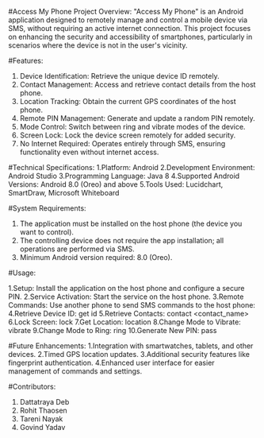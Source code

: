 #Access My Phone
Project Overview: "Access My Phone" is an Android application designed to remotely manage and control a mobile device via SMS, without requiring an active internet connection. This project focuses on enhancing the security and accessibility of smartphones, particularly in scenarios where the device is not in the user's vicinity.

#Features:

1. Device Identification: Retrieve the unique device ID remotely.
2. Contact Management: Access and retrieve contact details from the host phone.
3. Location Tracking: Obtain the current GPS coordinates of the host phone.
4. Remote PIN Management: Generate and update a random PIN remotely.
5. Mode Control: Switch between ring and vibrate modes of the device.
6. Screen Lock: Lock the device screen remotely for added security.
7. No Internet Required: Operates entirely through SMS, ensuring functionality even without internet access.

#Technical Specifications:
1.Platform: Android
2.Development Environment: Android Studio
3.Programming Language: Java 8
4.Supported Android Versions: Android 8.0 (Oreo) and above
5.Tools Used: Lucidchart, SmartDraw, Microsoft Whiteboard

#System Requirements:
1. The application must be installed on the host phone (the device you want to control).
2. The controlling device does not require the app installation; all operations are performed via SMS.
3. Minimum Android version required: 8.0 (Oreo).

#Usage:

1.Setup: Install the application on the host phone and configure a secure PIN.
2.Service Activation: Start the service on the host phone.
3.Remote Commands: Use another phone to send SMS commands to the host phone:
4.Retrieve Device ID: <PIN> get id
5.Retrieve Contacts: <PIN> contact <contact_name>
6.Lock Screen: <PIN> lock
7.Get Location: <PIN> location
8.Change Mode to Vibrate: <PIN> vibrate
9.Change Mode to Ring: <PIN> ring
10.Generate New PIN: <PIN> pass

#Future Enhancements:
1.Integration with smartwatches, tablets, and other devices.
2.Timed GPS location updates.
3.Additional security features like fingerprint authentication.
4.Enhanced user interface for easier management of commands and settings.

#Contributors:
1. Dattatraya Deb
2. Rohit Thaosen
3. Tareni Nayak
4. Govind Yadav
